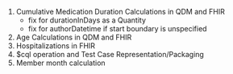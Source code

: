 1. Cumulative Medication Duration Calculations in QDM and FHIR
    * fix for durationInDays as a Quantity
    * fix for authorDatetime if start boundary is unspecified
2. Age Calculations in QDM and FHIR
3. Hospitalizations in FHIR
4. $cql operation and Test Case Representation/Packaging
5. Member month calculation
